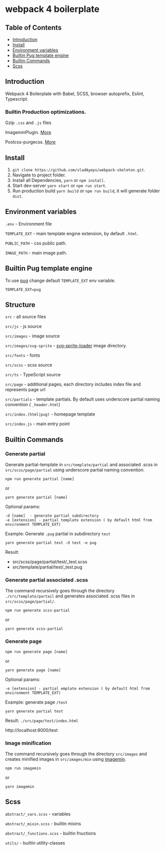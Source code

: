 # webpack 4 boilerplate

## Table of Contents
- [Introduction](#introduction)
- [Install](#install)
- [Environment variables](#environment-variables)
- [Builtin Pug template engine](#builtin-pug-template-engine)
- [Builtin Commands](#builtin-commands)
- [Scss](#scss)

## Introduction

Webpack 4 Boilerplate with Babel, SCSS, browser autoprefix, Eslint, Typescript.

### Builtin Production optimizations.

Gzip `.css` and `.js` files
 
ImageminPlugin. [More](https://github.com/Klathmon/imagemin-webpack-plugin)
 
Postcss-purgecss. [More](https://github.com/FullHuman/postcss-purgecss)

## Install 

1. `git clone https://github.com/vladAyeps/webpack-skeleton.git`.
2. Navigate to project folder.
3. Install all Dependencies, `yarn` or `npm install`.
4. Start dev-server `yarn start` or `npm run start`.
5. Run production build `yarn build` or `npm run build`, it will generate folder `dist`.

## Environment variables

`.env` - Environment file

`TEMPLATE_EXT` - main template engine extension, by default `.html`.

`PUBLIC_PATH` - css public path.

`IMAGE_PATH` - main image path.

## Builtin Pug template engine

To use [pug](https://pugjs.org/api/getting-started.html) change default `TEMPLATE_EXT` env variable.

```
TEMPLATE_EXT=pug
``` 

## Structure

`src` - all source files

`src/js` - js source

`src/images` - image source

`src/images/svg-sprite` - [svg-sprite-loader](https://github.com/kisenka/svg-sprite-loader) image directory.

`src/fonts` - fonts

`src/scss` - scss source

`src/ts` - TypeScript source

`src/page` - additional pages, each directory includes index file and represents page url

`src/partials` - template partials. By default uses underscore partial naming convention ( `_header.html`)

`src/index.(html|pug)` - homepage template

`src/index.js` - main entry point

## Builtin Commands

### Generate partial

Generate partial-template in `src/template/partial` and associated .scss in `src/scss/page/partial` using
underscore partial naming convention.

```
npm run generate partial [name]
```
or
```
yarn generate partial [name]
```

Optional params:
```
-d [name]  - generate partial subdirectory
-e [extension] - partial template extension ( by default html from environment TEMPLATE_EXT)
```

Example: Generate `.pug` partial in subdirectory `test`
```
yarn generate partial test -d test -e pug
```

Result: 
- src/scss/page/partial/test/_test.scss
- src/template/partial/test/_test.pug

### Generate partial associated .scss

The command recursively goes through the directory `./src/template/partail`
 and generates associated .scss files in `src/scss/page/partial/`.

```
npm run generate scss-partial
```
or
```
yarn generate scss-partial
```

### Generate page

```
npm run generate page [name]
```
or
```
yarn generate page [name]
```

Optional params:
```
-e [extension] - partial emplate extension ( by default html from environment TEMPLATE_EXT)
```

Example: generate page `/test`
```
yarn generate partial test
```

Result: `./src/page/test/index.html`

http://localhost:8000/test

### Image minification

The command recursively goes through the directory `src/images` and creates minified images in `src/images/min` 
using [imagemin](https://github.com/imagemin/imagemin).

```
npm run imagemin
```
or
```
yarn imagemin
```

## Scss

`abstract/_vars.scss` - variables

`abstract/_mixin.scss` - builtin mixins

`abstract/_functions.scss` - builtin fnuctions

`utils/` - builtin utility-classes
